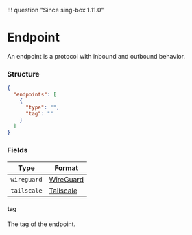 !!! question "Since sing-box 1.11.0"

# Endpoint

An endpoint is a protocol with inbound and outbound behavior.

### Structure

```json
{
  "endpoints": [
    {
      "type": "",
      "tag": ""
    }
  ]
}
```

### Fields

| Type        | Format                    |
|-------------|---------------------------|
| `wireguard` | [WireGuard](./wireguard/) |
| `tailscale` | [Tailscale](./tailscale/) |

#### tag

The tag of the endpoint.
